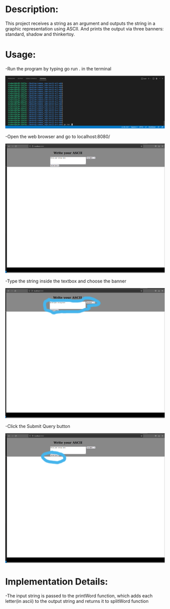 # Description:
This project receives a string as an argument and outputs the string in a graphic representation using ASCII. And prints the output via three banners: standard, shadow and thinkertoy.

# Usage:
-Run the program by typing go run . in the terminal

![](images/5.jpg)

-Open the web browser and go to localhost:8080/

![](images/2.jpg)

-Type the string inside the textbox and choose the banner

![](images/3.jpg)

-Click the Submit Query button

![](images/4.jpg)

# Implementation Details:
-The input string is passed to the printWord function, which adds each letter(in ascii) to the output string and returns it to splitWord function
